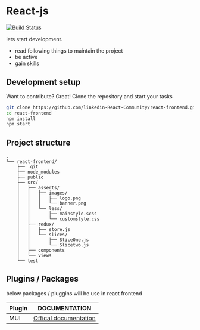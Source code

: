 # React-js

[![Build Status](https://travis-ci.org/joemccann/dillinger.svg?branch=master)](https://travis-ci.org/joemccann/dillinger)

lets start development.

- read following things to maintain the project
- be active
- gain skills

## Development setup

Want to contribute? Great!
Clone the repository and start your tasks

```sh
git clone https://github.com/linkedin-React-Community/react-frontend.git
cd react-frontend
npm install
npm start
```

## Project structure

```
.
└── react-frontend/
    ├── .git
    ├── node_modules
    ├── public
    ├── src/
    │   ├── asserts/
    │   │   ├── images/
    │   │   │   ├── logo.png
    │   │   │   └── banner.png
    │   │   └── less/
    │   │       ├── mainstyle.scss
    │   │       └── customstyle.css
    │   ├── redux/
    │   │   ├── store.js
    │   │   └── slices/
    │   │       ├── SliceOne.js
    │   │       └── Slicetwo.js
    │   ├── components
    │   └── views
    └── test
```






## Plugins / Packages

below packages / pluggins will be use in react frontend

| Plugin | DOCUMENTATION |
| ------ | ------ |
| MUI | [Offical documentation](https://mui.com/material-ui/getting-started/overview/) |

